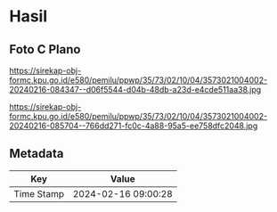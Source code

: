 # Hasil

## Foto C Plano

https://sirekap-obj-formc.kpu.go.id/e580/pemilu/ppwp/35/73/02/10/04/3573021004002-20240216-084347--d06f5544-d04b-48db-a23d-e4cde511aa38.jpg

https://sirekap-obj-formc.kpu.go.id/e580/pemilu/ppwp/35/73/02/10/04/3573021004002-20240216-085704--766dd271-fc0c-4a88-95a5-ee758dfc2048.jpg


## Metadata

| Key        | Value               |
| ---------- | ------------------- |
| Time Stamp | 2024-02-16 09:00:28 |



